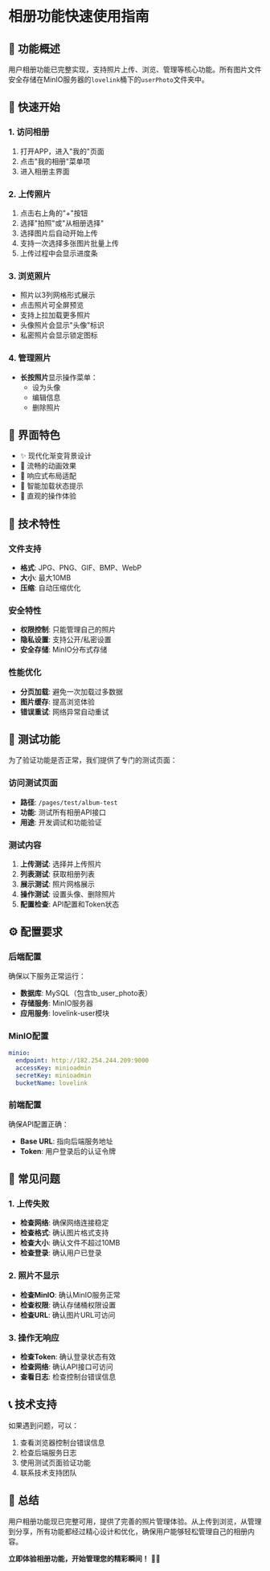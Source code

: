 # 相册功能快速使用指南

## 🎯 功能概述

用户相册功能已完整实现，支持照片上传、浏览、管理等核心功能。所有图片文件安全存储在MinIO服务器的`lovelink`桶下的`userPhoto`文件夹中。

## 🚀 快速开始

### 1. 访问相册
1. 打开APP，进入"我的"页面
2. 点击"我的相册"菜单项
3. 进入相册主界面

### 2. 上传照片
1. 点击右上角的"+"按钮
2. 选择"拍照"或"从相册选择"
3. 选择图片后自动开始上传
4. 支持一次选择多张图片批量上传
5. 上传过程中会显示进度条

### 3. 浏览照片
- 照片以3列网格形式展示
- 点击照片可全屏预览
- 支持上拉加载更多照片
- 头像照片会显示"头像"标识
- 私密照片会显示锁定图标

### 4. 管理照片
- **长按照片**显示操作菜单：
  - 设为头像
  - 编辑信息
  - 删除照片

## 📱 界面特色

- ✨ 现代化渐变背景设计
- 🎨 流畅的动画效果
- 📱 响应式布局适配
- 🔄 智能加载状态提示
- 🎯 直观的操作体验

## 🔧 技术特性

### 文件支持
- **格式**: JPG、PNG、GIF、BMP、WebP
- **大小**: 最大10MB
- **压缩**: 自动压缩优化

### 安全特性
- **权限控制**: 只能管理自己的照片
- **隐私设置**: 支持公开/私密设置
- **安全存储**: MinIO分布式存储

### 性能优化
- **分页加载**: 避免一次加载过多数据
- **图片缓存**: 提高浏览体验
- **错误重试**: 网络异常自动重试

## 🧪 测试功能

为了验证功能是否正常，我们提供了专门的测试页面：

### 访问测试页面
- **路径**: `/pages/test/album-test`
- **功能**: 测试所有相册API接口
- **用途**: 开发调试和功能验证

### 测试内容
1. **上传测试**: 选择并上传照片
2. **列表测试**: 获取相册列表
3. **展示测试**: 照片网格展示
4. **操作测试**: 设置头像、删除照片
5. **配置检查**: API配置和Token状态

## ⚙️ 配置要求

### 后端配置
确保以下服务正常运行：
- **数据库**: MySQL（包含tb_user_photo表）
- **存储服务**: MinIO服务器
- **应用服务**: lovelink-user模块

### MinIO配置
```yaml
minio:
  endpoint: http://182.254.244.209:9000
  accessKey: minioadmin
  secretKey: minioadmin
  bucketName: lovelink
```

### 前端配置
确保API配置正确：
- **Base URL**: 指向后端服务地址
- **Token**: 用户登录后的认证令牌

## 🐛 常见问题

### 1. 上传失败
- **检查网络**: 确保网络连接稳定
- **检查格式**: 确认图片格式支持
- **检查大小**: 确认文件不超过10MB
- **检查登录**: 确认用户已登录

### 2. 照片不显示
- **检查MinIO**: 确认MinIO服务正常
- **检查权限**: 确认存储桶权限设置
- **检查URL**: 确认图片URL可访问

### 3. 操作无响应
- **检查Token**: 确认登录状态有效
- **检查网络**: 确认API接口可访问
- **查看日志**: 检查控制台错误信息

## 📞 技术支持

如果遇到问题，可以：
1. 查看浏览器控制台错误信息
2. 检查后端服务日志
3. 使用测试页面验证功能
4. 联系技术支持团队

## 🎉 总结

用户相册功能现已完整可用，提供了完善的照片管理体验。从上传到浏览，从管理到分享，所有功能都经过精心设计和优化，确保用户能够轻松管理自己的相册内容。

**立即体验相册功能，开始管理您的精彩瞬间！** 📸✨
